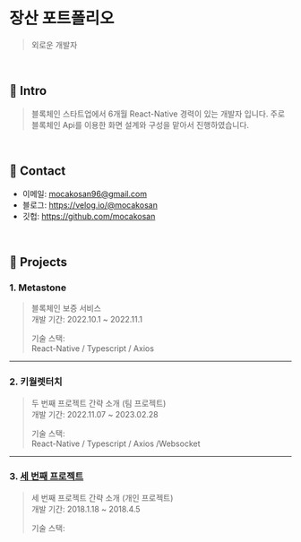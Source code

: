 # 장산 포트폴리오
> 외로운 개발자

</br>

## :pushpin: Intro
> 블록체인 스타트업에서 6개월 React-Native 경력이 있는 개발자 입니다.
> 주로 블록체인 Api를 이용한 화면 설계와 구성을 맡아서 진행하였습니다.

</br>

## :pushpin: Contact
- 이메일: mocakosan96@gmail.com
- 블로그: https://velog.io/@mocakosan
- 깃헙: https://github.com/mocakosan

</br>

## :pushpin: Projects
### 1. Metastone
>블록체인 보증 서비스  
>개발 기간: 2022.10.1 ~ 2022.11.1  
>  
>기술 스택:  
>React-Native / Typescript / Axios

---

### 2. 키월렛터치
>두 번째 프로젝트 간략 소개  (팀 프로젝트)  
>개발 기간: 2022.11.07 ~ 2023.02.28  
>  
>기술 스택:  
>React-Native / Typescript / Axios /Websocket

---

### 3. [세 번째 프로젝트]()
>세 번째 프로젝트 간략 소개  (개인 프로젝트)  
>개발 기간: 2018.1.18 ~ 2018.4.5  
>  
>기술 스택:  


